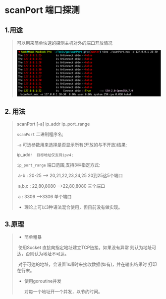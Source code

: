 # scanPort  端口探测 

## 1.用途 

> 可以用来简单快速的探测主机对外的端口开放情况
>
> ![image-20190508115702847](img/image-20190508115702847.png)

## 2. 用法

>  scanPort	[-a]	ip_addr	ip_port_range
>
> `scanPort`   二进制程序名;
>
>  `-a`   可选参数用来选择是否显示所有(开放的与不开放)结果;
>
> ip_addr`  目标地址仅支持ipv4;`  
>
> `ip_port_range`  端口范围,支持3种指定方式:
>
> ​								a-b	: 20-25 —> 20,21,22,23,24,25 20到25这5个端口
>
> ​								a,b,c : 22,80,8080 —>22,80,8080 三个端口
>
> ​								a	   : 3306 —>3306 单个端口
>
> * 理论上可以3种语法混合使用，但目前没有做实现。

## 3.原理



> * 简单粗暴
>
> ​      使用Socket 直接向指定地址建立TCP链接。如果没有异常 则认为地址可达，否则认为地址不可达。
>
> ​      对于可达的地址，会设置1s超时来接收数据(如有)，并在输出结果时 打印在行末。
>
> * 使用goroutine并发
>
>   对每一个地址开一个并发，以节约时间。 
